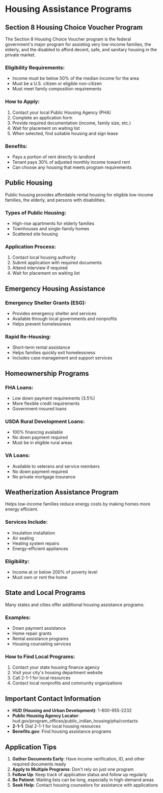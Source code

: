 # Housing Assistance Programs

## Section 8 Housing Choice Voucher Program
The Section 8 Housing Choice Voucher program is the federal government's major program for assisting very low-income families, the elderly, and the disabled to afford decent, safe, and sanitary housing in the private market.

### Eligibility Requirements:
- Income must be below 50% of the median income for the area
- Must be a U.S. citizen or eligible non-citizen
- Must meet family composition requirements

### How to Apply:
1. Contact your local Public Housing Agency (PHA)
2. Complete an application form
3. Provide required documentation (income, family size, etc.)
4. Wait for placement on waiting list
5. When selected, find suitable housing and sign lease

### Benefits:
- Pays a portion of rent directly to landlord
- Tenant pays 30% of adjusted monthly income toward rent
- Can choose any housing that meets program requirements

## Public Housing
Public housing provides affordable rental housing for eligible low-income families, the elderly, and persons with disabilities.

### Types of Public Housing:
- High-rise apartments for elderly families
- Townhouses and single-family homes
- Scattered site housing

### Application Process:
1. Contact local housing authority
2. Submit application with required documents
3. Attend interview if required
4. Wait for placement on waiting list

## Emergency Housing Assistance

### Emergency Shelter Grants (ESG):
- Provides emergency shelter and services
- Available through local governments and nonprofits
- Helps prevent homelessness

### Rapid Re-Housing:
- Short-term rental assistance
- Helps families quickly exit homelessness
- Includes case management and support services

## Homeownership Programs

### FHA Loans:
- Low down payment requirements (3.5%)
- More flexible credit requirements
- Government-insured loans

### USDA Rural Development Loans:
- 100% financing available
- No down payment required
- Must be in eligible rural areas

### VA Loans:
- Available to veterans and service members
- No down payment required
- No private mortgage insurance

## Weatherization Assistance Program
Helps low-income families reduce energy costs by making homes more energy efficient.

### Services Include:
- Insulation installation
- Air sealing
- Heating system repairs
- Energy-efficient appliances

### Eligibility:
- Income at or below 200% of poverty level
- Must own or rent the home

## State and Local Programs
Many states and cities offer additional housing assistance programs:

### Examples:
- Down payment assistance
- Home repair grants
- Rental assistance programs
- Housing counseling services

### How to Find Local Programs:
1. Contact your state housing finance agency
2. Visit your city's housing department website
3. Call 2-1-1 for local resources
4. Contact local nonprofits and community organizations

## Important Contact Information
- **HUD (Housing and Urban Development)**: 1-800-955-2232
- **Public Housing Agency Locator**: hud.gov/program_offices/public_indian_housing/pha/contacts
- **2-1-1**: Dial 2-1-1 for local housing resources
- **Benefits.gov**: Find housing assistance programs

## Application Tips
1. **Gather Documents Early**: Have income verification, ID, and other required documents ready
2. **Apply to Multiple Programs**: Don't rely on just one program
3. **Follow Up**: Keep track of application status and follow up regularly
4. **Be Patient**: Waiting lists can be long, especially in high-demand areas
5. **Seek Help**: Contact housing counselors for assistance with applications 